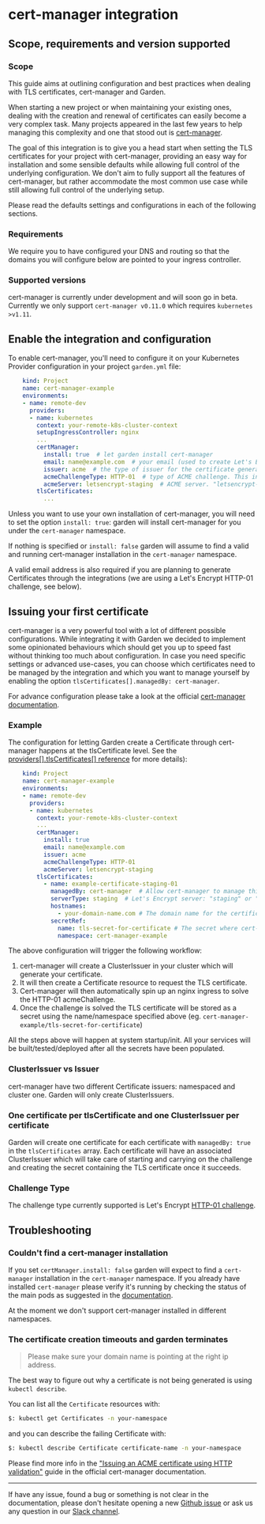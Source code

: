 # cert-manager integration

## Scope, requirements and version supported

### Scope

This guide aims at outlining configuration and best practices when dealing with TLS certificates, cert-manager and Garden.

When starting a new project or when maintaining your existing ones, dealing with the creation and renewal of certificates can easily become a very complex task. Many projects appeared in the last few years to help managing this complexity and one that stood out is [cert-manager](https://github.com/jetstack/cert-manager).

The goal of this integration is to give you a head start when setting the TLS certificates for your project with cert-manager, providing an easy way for installation and some sensible defaults while allowing full control of the underlying configuration.
We don't aim to fully support all the features of cert-manager, but rather accommodate the most common use case while still allowing full control of the underlying setup.

Please read the defaults settings and configurations in each of the following sections.

### Requirements

We require you to have configured your DNS and routing so that the domains you will configure below are pointed to your ingress controller.

### Supported versions

cert-manager is currently under development and will soon go in beta. Currently we only support `cert-manager v0.11.0` which requires `kubernetes >v1.11`.

## Enable the integration and configuration

To enable cert-manager, you'll need to configure it on your Kubernetes Provider configuration in your project `garden.yml` file:

```yaml
    kind: Project
    name: cert-manager-example
    environments:
    - name: remote-dev
      providers:
      - name: kubernetes
        context: your-remote-k8s-cluster-context
        setupIngressController: nginx
        ...
        certManager:
          install: true  # let garden install cert-manager
          email: name@example.com  # your email (used to create Let's Encrypt certificates)
          issuer: acme  # the type of issuer for the certificate generation. This integration supports Let's Encrypt ACME
          acmeChallengeType: HTTP-01  # type of ACME challenge. This integration supports "HTTP-01"
          acmeServer: letsencrypt-staging  # ACME server. "letsencrypt-staging" or "letsencrypt-prod"
        tlsCertificates:
          ...
```

Unless you want to use your own installation of cert-manager, you will need to set the option `install: true`: garden will install cert-manager for you under the `cert-manager` namespace.

If nothing is specified or `install: false` garden will assume to find a valid and running cert-manager installation in the `cert-manager` namespace.

A valid email address is also required if you are planning to generate Certificates through the integrations (we are using a Let's Encrypt HTTP-01 challenge, see below).

## Issuing your first certificate

cert-manager is a very powerful tool with a lot of different possible configurations. While integrating it with Garden we decided to implement some opinionated behaviours which should get you up to speed fast without thinking too much about configuration.
In case you need specific settings or advanced use-cases, you can choose which certificates need to be managed by the integration and which you want to manage yourself by enabling the option `tlsCertificates[].managedBy: cert-manager`.

For advance configuration please take a look at the official [cert-manager documentation](https://docs.cert-manager.io/en/latest/tasks/index.html).

### Example

The configuration for letting Garden create a Certificate through cert-manager happens at the tlsCertificate level. See the [providers[].tlsCertificates[] reference](https://docs.garden.io/reference/providers/kubernetes#providers-tlscertificates) for more details):

```yaml
    kind: Project
    name: cert-manager-example
    environments:
    - name: remote-dev
      providers:
      - name: kubernetes
        context: your-remote-k8s-cluster-context
        ...
        certManager:
          install: true
          email: name@example.com
          issuer: acme
          acmeChallengeType: HTTP-01
          acmeServer: letsencrypt-staging
        tlsCertificates:
          - name: example-certificate-staging-01
            managedBy: cert-manager  # Allow cert-manager to manage this certificate
            serverType: staging  # Let's Encrypt server: "staging" or "prod". Defaults to "prod"
            hostnames:
              - your-domain-name.com # The domain name for the certificate
            secretRef:
              name: tls-secret-for-certificate # The secret where cert-manage will store the TLS certificate once it's generated
              namespace: cert-manager-example
```

The above configuration will trigger the following workflow:

1) cert-manager will create a ClusterIssuer in your cluster which will generate your certificate.
2) It will then create a Certificate resource to request the TLS certificate.
3) Cert-manager will then automatically spin up an nginx ingress to solve the HTTP-01 acmeChallenge.
4) Once the challenge is solved the TLS certificate will be stored as a secret using the name/namespace specified above (eg. `cert-manager-example/tls-secret-for-certificate`)

All the steps above will happen at system startup/init. All your services will be built/tested/deployed after all the secrets have been populated.

### ClusterIssuer vs Issuer

cert-manager have two different Certificate issuers: namespaced and cluster one. Garden will only create ClusterIssuers.

### One certificate per tlsCertificate and one ClusterIssuer per certificate

Garden will create one certificate for each certificate with `managedBy: true` in the `tlsCertificates` array. Each certificate will have an associated ClusterIssuer which will take care of starting and carrying on the challenge and creating the secret containing the TLS certificate once it succeeds.

### Challenge Type

The challenge type currently supported is Let's Encrypt [HTTP-01 challenge](https://letsencrypt.org/docs/challenge-types/).

## Troubleshooting

### Couldn't find a cert-manager installation

If you set `certManager.install: false` garden will expect to find a `cert-manager` installation in the `cert-manager` namespace.
If you already have installed `cert-manager` please verify it's running by checking the status of the main pods as suggested in the [documentation](https://docs.cert-manager.io/en/latest/getting-started/install/kubernetes.html#verifying-the-installation).

At the moment we don't support cert-manager installed in different namespaces.

### The certificate creation timeouts and garden terminates

> Please make sure your domain name is pointing at the right ip address.

The best way to figure out why a certificate is not being generated is using `kubectl describe`.

You can list all the `Certificate` resources with:

```sh
$: kubectl get Certificates -n your-namespace
```

and you can describe the failing Certificate with:

```sh
$: kubectl describe Certificate certificate-name -n your-namespace
```

Please find more info in the ["Issuing an ACME certificate using HTTP validation"](https://docs.cert-manager.io/en/release-0.11/tutorials/acme/http-validation.html#issuing-an-acme-certificate-using-http-validation) guide in the official cert-manager documentation.

---
If have any issue, found a bug or something is not clear in the documentation, please don't hesitate opening a new [Github issue](https://github.com/garden-io/garden/issues/new?template=BUG_REPORT.md) or ask us any question in our [Slack channel](https://chat.garden.io/).
